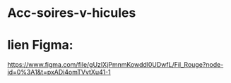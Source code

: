 # Acc-soires-v-hicules

# lien Figma:

https://www.figma.com/file/gUzIXjPmnmKowddl0UDwfL/Fil_Rouge?node-id=0%3A1&t=pxADi4omTVvtXu41-1

